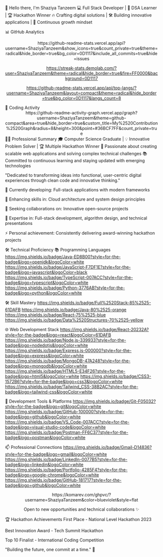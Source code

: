 🚀 Hello there, I'm Shaziya Tanzeem
💻 Full Stack Developer | 🧠 DSA Learner | 🏆 Hackathon Winner
🔥 Crafting digital solutions | 🛠 Building innovative applications | 🌱 Continuous growth mindset

📊 GitHub Analytics
<div align="center">
https://github-readme-stats.vercel.app/api?username=ShaziyaTanzeem&show_icons=true&count_private=true&theme=radical&hide_border=true&bg_color=0D1117&include_all_commits=true&hide=issues

https://streak-stats.demolab.com/?user=ShaziyaTanzeem&theme=radical&hide_border=true&fire=FF0000&background=0D1117

https://github-readme-stats.vercel.app/api/top-langs/?username=ShaziyaTanzeem&layout=compact&theme=radical&hide_border=true&bg_color=0D1117&langs_count=8

</div>
🚀 Coding Activity
<div align="center">
https://github-readme-activity-graph.vercel.app/graph?username=ShaziyaTanzeem&theme=github-compact&area=true&hide_border=true&custom_title=My%2520Contribution%2520Graph&radius=8&height=300&point=#36BCF7FF&count_private=true

</div>
👩‍💻 Professional Summary
🎓 Computer Science Graduate | 💡 Innovative Problem Solver | 🏆 Multiple Hackathon Winner
🚀 Passionate about creating scalable web applications and solving complex technical challenges
📚 Committed to continuous learning and staying updated with emerging technologies

"Dedicated to transforming ideas into functional, user-centric digital experiences through clean code and innovative thinking."

🔭 Currently developing: Full-stack applications with modern frameworks

🌱 Enhancing skills in: Cloud architecture and system design principles

👯 Seeking collaborations on: Innovative open-source projects

💬 Expertise in: Full-stack development, algorithm design, and technical presentations

⚡ Personal achievement: Consistently delivering award-winning hackathon projects

🛠 Technical Proficiency
📚 Programming Languages
https://img.shields.io/badge/Java-ED8B00?style=for-the-badge&logo=openjdk&logoColor=white
https://img.shields.io/badge/JavaScript-F7DF1E?style=for-the-badge&logo=javascript&logoColor=black
https://img.shields.io/badge/TypeScript-007ACC?style=for-the-badge&logo=typescript&logoColor=white
https://img.shields.io/badge/Python-3776AB?style=for-the-badge&logo=python&logoColor=white

🛠 Skill Mastery
https://img.shields.io/badge/Full%2520Stack-85%2525-61DAFB
https://img.shields.io/badge/Java-80%2525-orange
https://img.shields.io/badge/React-75%2525-blue
https://img.shields.io/badge/Data%2520Structures-70%2525-yellow

🌐 Web Development Stack
https://img.shields.io/badge/React-20232A?style=for-the-badge&logo=react&logoColor=61DAFB
https://img.shields.io/badge/Node.js-339933?style=for-the-badge&logo=nodedotjs&logoColor=white
https://img.shields.io/badge/Express.js-000000?style=for-the-badge&logo=express&logoColor=white
https://img.shields.io/badge/MongoDB-47A248?style=for-the-badge&logo=mongodb&logoColor=white
https://img.shields.io/badge/HTML5-E34F26?style=for-the-badge&logo=html5&logoColor=white
https://img.shields.io/badge/CSS3-1572B6?style=for-the-badge&logo=css3&logoColor=white
https://img.shields.io/badge/Tailwind_CSS-38B2AC?style=for-the-badge&logo=tailwind-css&logoColor=white

🔧 Development Tools & Platforms
https://img.shields.io/badge/Git-F05032?style=for-the-badge&logo=git&logoColor=white
https://img.shields.io/badge/GitHub-100000?style=for-the-badge&logo=github&logoColor=white
https://img.shields.io/badge/VS_Code-007ACC?style=for-the-badge&logo=visual-studio-code&logoColor=white
https://img.shields.io/badge/Postman-FF6C37?style=for-the-badge&logo=postman&logoColor=white

📫 Professional Connections
https://img.shields.io/badge/Gmail-D14836?style=for-the-badge&logo=gmail&logoColor=white
https://img.shields.io/badge/LinkedIn-0077B5?style=for-the-badge&logo=linkedin&logoColor=white
https://img.shields.io/badge/Portfolio-4285F4?style=for-the-badge&logo=google-chrome&logoColor=white
https://img.shields.io/badge/GitHub-181717?style=for-the-badge&logo=github&logoColor=white

<div align="center">
https://komarev.com/ghpvc/?username=ShaziyaTanzeem&color=blueviolet&style=flat

Open to new opportunities and technical collaborations ✨

</div>
🏆 Hackathon Achievements
First Place - National Level Hackathon 2023

Best Innovation Award - Tech Summit Hackathon

Top 10 Finalist - International Coding Competition

"Building the future, one commit at a time." 🚀
